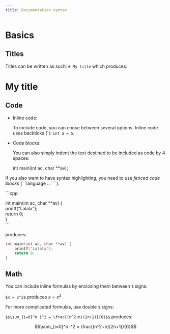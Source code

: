 ```yaml
---
title: Documentation syntax
---
```


# Basics

## Titles

Titles can be written as such: `# My title` which produces:

# My title

## Code

- Inline code:

	To include code, you can chose between several options. Inline code uses backticks (\`): `int a = 5`.

- Code blocks:

	You can also simply indent the text destined to be included as code by 4 spaces:
	

    int main(int ac, char **av);


If you also want to have syntax highlighting, you need to use *fenced code blocks* (\`\`\`language ... \`\`\`):

\`\`\`cpp

int main(int ac, char **av) { \
	printf("Lalala"); \
	return 0; \
} \
\`\`\`

produces:


```cpp
int main(int ac, char **av) {
	printf("Lalala");
	return 0;
}
```

## Math

You can include inline formulas by enclosing them between `$` signs:

`$x = x^2$` produces $x = x^2$

For more complicated formulas, use double `$` signs:

`$$\sum_{i=0}^n i^2 = \frac{(n^2+n)(2n+1)}{6}$$` produces:

$$\sum_{i=0}^n i^2 = \frac{(n^2+n)(2n+1)}{6}$$
